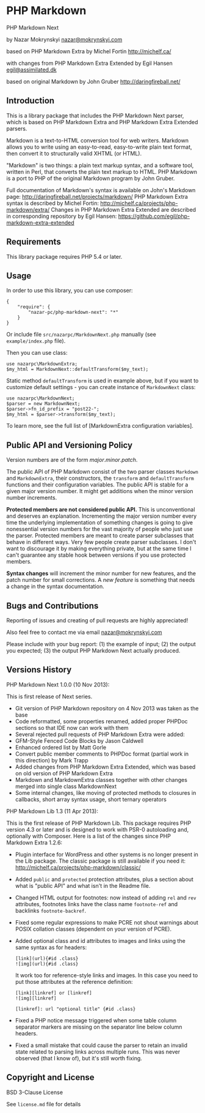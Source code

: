 PHP Markdown
============

PHP Markdown Next

by Nazar Mokrynskyi
<nazar@mokrynskyi.com>

based on PHP Markdown Extra by Michel Fortin
<http://michelf.ca/>

with changes from PHP Markdown Extra Extended by Egil Hansen
<egil@assimilated.dk>

based on original Markdown by John Gruber
<http://daringfireball.net/>


Introduction
------------

This is a library package that includes the PHP Markdown Next parser, which is based on PHP Markdown Extra and PHP Markdown Extra Extended parsers.

Markdown is a text-to-HTML conversion tool for web writers.
Markdown allows you to write using an easy-to-read, easy-to-write plain text format, then convert it to structurally valid XHTML (or HTML).

"Markdown" is two things: a plain text markup syntax, and a software tool, written in Perl, that converts the plain text markup to HTML.
PHP Markdown is a port to PHP of the original Markdown program by John Gruber.

Full documentation of Markdown's syntax is available on John's Markdown page: <http://daringfireball.net/projects/markdown/>
PHP Markdown Extra syntax is described by Michel Fortin: <http://michelf.ca/projects/php-markdown/extra/>
Changes in PHP Markdown Extra Extended are described in corresponding repository by Egil Hansen: <https://github.com/egil/php-markdown-extra-extended>

Requirements
-----------

This library package requires PHP 5.4 or later.

Usage
-----

In order to use this library, you can use composer:

	{
        "require": {
            "nazar-pc/php-markdown-next": "*"
        }
    }

Or include file `src/nazarpc/MarkdownNext.php` manually (see `example/index.php` file).

Then you can use class:

	use nazarpc\MarkdownExtra;
	$my_html = MarkdownNext::defaultTransform($my_text);

Static method `defaultTransform` is used in example above, but if you want to customize default settings - you can create instance of `MarkdownNext` class:

	use nazarpc\MarkdownNext;
	$parser = new MarkdownNext;
	$parser->fn_id_prefix = "post22-";
	$my_html = $parser->transform($my_text);

To learn more, see the full list of [MarkdownExtra configuration variables].

 [configuration variables]: http://michelf.ca/projects/php-markdown/configuration/


Public API and Versioning Policy
---------------------------------

Version numbers are of the form *major*.*minor*.*patch*.

The public API of PHP Markdown consist of the two parser classes `Markdown`
and `MarkdownExtra`, their constructors, the `transform` and `defaultTransform`
functions and their configuration variables. The public API is stable for
a given major version number. It might get additions when the minor version
number increments.

**Protected members are not considered public API.** This is unconventional and deserves an explanation.
Incrementing the major version number every time the underlying implementation of something changes is going to give nonessential version numbers
for the vast majority of people who just use the parser.
Protected members are meant to create parser subclasses that behave in different ways. Very few people create parser subclasses.
I don't want to discourage it by making everything private, but at the same time I can't guarantee any stable hook between versions if you use protected members.

**Syntax changes** will increment the minor number for new features, and the patch number for small corrections.
A *new feature* is something that needs a change in the syntax documentation.

Bugs and Contributions
----

Reporting of issues and creating of pull requests are highly appreciated!

Also feel free to contact me via email <nazar@mokrynskyi.com>

Please include with your bug report: (1) the example of input; (2) the output you expected; (3) the output PHP Markdown Next actually produced.

Versions History
---------------

PHP Markdown Next 1.0.0 (10 Nov 2013):

This is first release of Next series.

* Git version of PHP Markdown repository on 4 Nov 2013 was taken as the base
* Code reformatted, some properties renamed, added proper PHPDoc sections so that IDE now can work with them
* Several rejected pull requests of PHP Markdown Extra were added:
 * GFM-Style Fenced Code Blocks by Jason Caldwell
 * Enhanced ordered list by Matt Gorle
 * Convert public member comments to PHPDoc format (partial work in this direction) by Mark Trapp
* Added changes from PHP Markdown Extra Extended, which was based on old version of PHP Markdown Extra
* Markdown and MarkdownExtra classes together with other changes merged into single class MarkdownNext
* Some internal changes, like moving of protected methods to closures in callbacks, short array syntax usage, short ternary operators


PHP Markdown Lib 1.3 (11 Apr 2013):

This is the first release of PHP Markdown Lib. This package requires PHP
version 4.3 or later and is designed to work with PSR-0 autoloading and,
optionally with Composer. Here is a list of the changes since
PHP Markdown Extra 1.2.6:

*	Plugin interface for WordPress and other systems is no longer present in
	the Lib package. The classic package is still available if you need it:
	<http://michelf.ca/projects/php-markdown/classic/>

*	Added `public` and `protected` protection attributes, plus a section about
	what is "public API" and what isn't in the Readme file.

*	Changed HTML output for footnotes: now instead of adding `rel` and `rev`
	attributes, footnotes links have the class name `footnote-ref` and
	backlinks `footnote-backref`.

*	Fixed some regular expressions to make PCRE not shout warnings about POSIX
	collation classes (dependent on your version of PCRE).

*	Added optional class and id attributes to images and links using the same
	syntax as for headers:

		[link](url){#id .class}
		![img](url){#id .class}

	It work too for reference-style links and images. In this case you need
	to put those attributes at the reference definition:

		[link][linkref] or [linkref]
		![img][linkref]

		[linkref]: url "optional title" {#id .class}

*	Fixed a PHP notice message triggered when some table column separator
	markers are missing on the separator line below column headers.

*	Fixed a small mistake that could cause the parser to retain an invalid
	state related to parsing links across multiple runs. This was never
	observed (that I know of), but it's still worth fixing.


Copyright and License
---------------------

BSD 3-Clause License

See `license.md` file for details